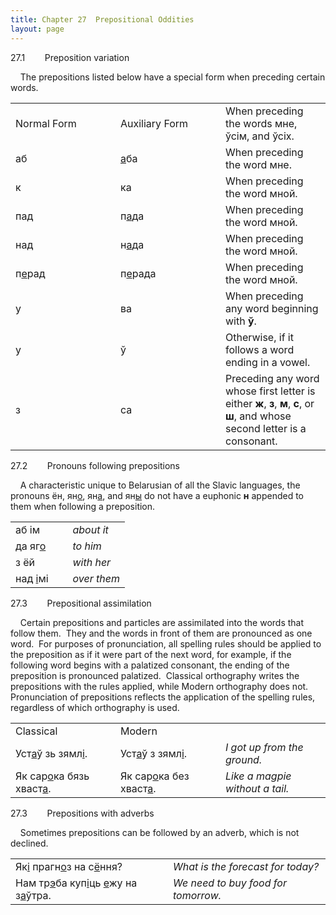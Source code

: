 ```yaml
---
title: Chapter 27  Prepositional Oddities  
layout: page
---
```



  
27.1        Preposition variation  
  
    The prepositions listed below have a special form when preceding
certain words.  
  

<table>
<colgroup>
<col style="width: 33%" />
<col style="width: 33%" />
<col style="width: 33%" />
</colgroup>
<tbody>
<tr class="odd">
<td>Normal Form<br />
</td>
<td>Auxiliary Form<br />
</td>
<td>When preceding the words мне, ўсім, and ўсіх.<br />
</td>
</tr>
<tr class="even">
<td>аб<br />
</td>
<td><span style="text-decoration: underline;">а</span>ба<br />
</td>
<td>When preceding the word мне.<br />
</td>
</tr>
<tr class="odd">
<td>к<br />
</td>
<td>ка<br />
</td>
<td>When preceding the word мной.</td>
</tr>
<tr class="even">
<td>пад<br />
</td>
<td>п<span style="text-decoration: underline;">а</span>да<br />
</td>
<td>When preceding the word мной.</td>
</tr>
<tr class="odd">
<td>над<br />
</td>
<td>н<span style="text-decoration: underline;">а</span>да<br />
</td>
<td>When preceding the word мной.</td>
</tr>
<tr class="even">
<td>п<span style="text-decoration: underline;">е</span>рад<br />
</td>
<td>п<span style="text-decoration: underline;">е</span>рада<br />
</td>
<td>When preceding the word мной.</td>
</tr>
<tr class="odd">
<td>у<br />
</td>
<td>ва<br />
</td>
<td>When preceding any word beginning with <span style="font-weight: bold;">ў</span>.<br />
</td>
</tr>
<tr class="even">
<td>у<br />
</td>
<td>ў<br />
</td>
<td>Otherwise, if it follows a word ending in a vowel.<br />
</td>
</tr>
<tr class="odd">
<td>з<br />
</td>
<td>са<br />
</td>
<td>Preceding any word whose first letter is either <span style="font-weight: bold;">ж</span>, <span style="font-weight: bold;">з</span>, <span style="font-weight: bold;">м</span>, <span style="font-weight: bold;">с</span>, or <span style="font-weight: bold;">ш</span>, and whose second letter is a consonant.<br />
</td>
</tr>
</tbody>
</table>

  
  
27.2        Pronouns following prepositions  
  
    A characteristic unique to Belarusian of all the Slavic languages,
the pronouns ён, ян<span style="text-decoration: underline;">о</span>,
ян<span style="text-decoration: underline;">а</span>, and
ян<span style="text-decoration: underline;">ы</span> do not have a
euphonic <span style="font-weight: bold;">н</span> appended to them when
following a preposition.  
  

<table>
<colgroup>
<col style="width: 50%" />
<col style="width: 50%" />
</colgroup>
<tbody>
<tr class="odd">
<td>аб ім<br />
</td>
<td><span style="font-style: italic;">about it</span><br />
</td>
</tr>
<tr class="even">
<td>да яг<span style="text-decoration: underline;">о</span><br />
</td>
<td><span style="font-style: italic;">to him</span><br />
</td>
</tr>
<tr class="odd">
<td>з ёй<br />
</td>
<td><span style="font-style: italic;">with her</span><br />
</td>
</tr>
<tr class="even">
<td>над <span style="text-decoration: underline;">і</span>мі<br />
</td>
<td><span style="font-style: italic;">over them</span><br />
</td>
</tr>
</tbody>
</table>

  
  
27.3        Prepositional assimilation  
  
    Certain prepositions and particles are assimilated into the words
that follow them.  They and the words in front of them are pronounced as
one word.  For purposes of pronunciation, all spelling rules should be
applied to the preposition as if it were part of the next word, for
example, if the following word begins with a palatized consonant, the
ending of the preposition is pronounced palatized.  Classical
orthography writes the prepositions with the rules applied, while Modern
orthography does not.  Pronunciation of prepositions reflects the
application of the spelling rules, regardless of which orthography is
used.  
  

<table>
<colgroup>
<col style="width: 33%" />
<col style="width: 33%" />
<col style="width: 33%" />
</colgroup>
<tbody>
<tr class="odd">
<td>Classical<br />
</td>
<td>Modern<br />
</td>
<td><br />
</td>
</tr>
<tr class="even">
<td>Уст<span style="text-decoration: underline;">а</span>ў зь зямл<span style="text-decoration: underline;">і</span>.<br />
</td>
<td>Уст<span style="text-decoration: underline;">а</span>ў з зямл<span style="text-decoration: underline;">і</span>.<br />
</td>
<td><span style="font-style: italic;">I got up from the ground.</span><br />
</td>
</tr>
<tr class="odd">
<td>Як сар<span style="text-decoration: underline;">о</span>ка бязь хваст<span style="text-decoration: underline;">а</span>.<br />
</td>
<td>Як сар<span style="text-decoration: underline;">о</span>ка без хваст<span style="text-decoration: underline;">а</span>.<br />
</td>
<td><span style="font-style: italic;">Like a magpie without a tail.</span><br />
</td>
</tr>
</tbody>
</table>

  
  
27.3        Prepositions with adverbs  
  
    Sometimes prepositions can be followed by an adverb, which is not
declined.  
  

<table>
<colgroup>
<col style="width: 50%" />
<col style="width: 50%" />
</colgroup>
<tbody>
<tr class="odd">
<td>Як<span style="text-decoration: underline;">і</span> прагн<span style="text-decoration: underline;">о</span>з на с<span style="text-decoration: underline;">ё</span>ння?<br />
</td>
<td><span style="font-style: italic;">What is the forecast for today?</span><br />
</td>
</tr>
<tr class="even">
<td>Нам тр<span style="text-decoration: underline;">э</span>ба куп<span style="text-decoration: underline;">і</span>ць <span style="text-decoration: underline;">е</span>жу на з<span style="text-decoration: underline;">а</span>ўтра.<br />
</td>
<td><span style="font-style: italic;">We need to buy food for tomorrow.</span><br />
</td>
</tr>
</tbody>
</table>

  

